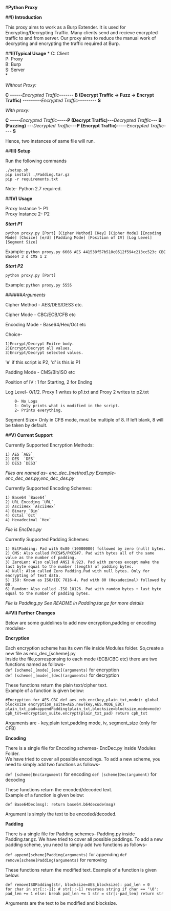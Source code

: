 #**Python Proxy**

##**I) Introduction**

This proxy aims to work as a Burp Extender. It is used for Encrypting/Decrypting Traffic.
Many clients send and recieve encrypted traffic to and from server.
Our proxy aims to reduce the manual work of decrypting and encrypting the traffic required at Burp. 

##**II)Typical Usage**
*
C: Client  
P: Proxy  
B: Burp  
S: Server  
*
  
*Without Proxy:*  


  **C** ------*Encrypted Traffic*------- **B (Decrypt Traffic -> Fuzz -> Encrypt Traffic)** ---------*Encrypted Traffic*--------- **S**

*With proxy:*  


  **C** -----*Encrypted Traffic*-----**P (Decrypt Traffic)**---*Decrypted Traffic*--- **B (Fuzzing)** ---*Decrypted Traffic*---**P (Encrypt Traffic)**-----*Encrypted Traffic*---- **S**

					

Hence, two instances of same file will run.

##**III) Setup**

Run the following commands  
  
`./setup.sh`   
`pip install ./Padding.tar.gz`  
`pip -r requirements.txt`  

Note- Python 2.7 required.

##**IV) Usage**

Proxy Instance 1- P1  
Proxy Instance 2- P2  

**_Start P1_**  
  
`python proxy.py [Port] [Cipher Method] [Key] [Cipher Mode] [Encoding Mode] [Choice] [e/d] [Padding Mode] [Position of IV] [Log Level] [Segment Size]`  
  
Example: `python proxy.py 6666 AES 441538f57b510c0512f594c213cc523c CBC Base64 3 d CMS 1 2`  
  
**_Start P2_**  
  
`python proxy.py [Port]`  

Example: `python proxy.py 5555`

 
######*Arguments*  

Cipher Method - AES/DES/DES3 etc.  

Cipher Mode - CBC/ECB/CFB etc  

Encoding Mode - Base64/Hex/Oct etc  

Choice-  

	1)Encrypt/Decrypt Enitre body.  
	2)Encrypt/Decrypt all values.  
	3)Encrypt/Decrypt selected values.  


'e' if this script is P2, 'd' is this is P1  

Padding Mode - CMS/Bit/ISO etc  

Position of IV : 1 for Starting, 2 for Ending  

Log Level- 0/1/2. Proxy 1 writes to p1.txt and Proxy 2 writes to p2.txt  

       	0- No Logs 
		1- Only prints what is modified in the script.     
		2- Prints everything.  

Segment Size= Only in CFB mode, must be multiple of 8. If left blank, 8 will be taken by default.

##**V) Current Support**

Currently Supported Encryption Methods:

	1) AES `AES`
	2) DES  `DES`
	3) DES3 `DES3`

*Files are named as- enc_dec_[method].py Example- enc_dec_aes.py,enc_dec_des.py*

Currently Supported Encoding Schemes:

	1) Base64 `Base64`
	2) URL Encoding `URL`
	3) AsciiHex `AsciiHex`
	4) Binary `Bin`
	4) Octal `Oct`
	4) Hexadecimal `Hex` 

*File is EncDec.py*

Currently Supported Padding Schemes:

	1) BitPadding: Pad with 0x80 (10000000) followed by zero (null) bytes.
	2) CMS: Also called PKCS#5/PKCS#7. Pad with bytes all of the same value as the number of padding.
	3) ZeroLen: Also called ANSI X.923. Pad with zeroes except make the last byte equal to the number (length) of padding bytes.
	4) Null: Also called Zero Padding.Pad with null bytes. Only for encrypting of text data.
	5) ISO: Known as ISO/IEC 7816-4. Pad with 80 (Hexadecimal) followed by 00.
	6) Random: Also called -ISO 10126. Pad with random bytes + last byte equal to the number of padding bytes. 
	
*File is Padding.py*
*See README in Padding.tar.gz for more details*


##**VI) Further Changes**

Below are some guidelines to add new encryption,padding or encoding modules-

**Encryption**

Each encryption scheme has its own file inside Modules folder. 
So,create a new file as enc_dec_[scheme].py  
Inside the file,corresponsing to each mode (ECB/CBC etc) there are two functions named as follows-    
`def [scheme]_[mode]_[enc](arguments)` for encryption   
`def [scheme]_[mode]_[dec](arguments)` for decryption  

These functions return the plain text/cipher text.  
Example of a function is given below:    

`#Encryption for AES-CBC
def aes_ecb_enc(key,plain_txt,mode):
	global blocksize
	encryption_suite=AES.new(key,AES.MODE_EBC)
	plain_txt_pad=appendPadding(plain_txt,blocksize=blocksize,mode=mode)
	cph_txt=encryption_suite.encrypt(plain_txt_pad)
	return cph_txt
`   
  
Arguments are - key,plain text,padding mode, iv, segment_size (only for CFB)  
  
    
**Encoding**  
  
There is a single file for Encoding schemes- EncDec.py inside Modules Folder.  
We have tried to cover all possible encodings. To add a new scheme, you need to simply add two functions as follows-  

`def [scheme]Enc(argument)` for encoding
`def [scheme]Dec(argument)` for decoding

These functions return the encoded/decoded text.   
Example of a function is given below:  

`def Base64Dec(msg):
	return base64.b64decode(msg)`

Argument is simply the text to be encoded/decoded.  

  
**Padding**

There is a single file for Padding schemes- Padding.py inside Padding.tar.gz.
We have tried to cover all possible paddings. To add a new padding scheme, you need to simply add two functions as follows-  

`def append[scheme]Padding(arguments)`  for appending
`def remove[scheme]Padding(arguments)`  for removing  

These functions return the modified text.
Example of a function is given below:  

`def removeISOPadding(str, blocksize=AES_blocksize):
    pad_len = 0    
    for char in str[::-1]: # str[::-1] reverses string
        if char == '\0':
            pad_len += 1
        else:
            break
    pad_len += 1
    str = str[:-pad_len]
   	return str`  

Arguments are the text to be modified and blocksize.









